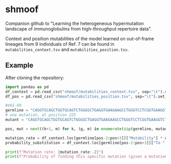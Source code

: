 # shmoof

Companion github to "Learning the heterogeneous hypermutation landscape of immunoglobulins from high-throughput repertoire data".

Context and position mutabilities of the model learned on out-of-frame lineages from 9 individuals of Ref. 7 can be found in `mutabilities_context.tsv` and `mutabilities_position.tsv`.

## Example

After cloning the repository:
```python
import pandas as pd
df_context = pd.read_csv("shmoof/mutabilities_context.tsv", sep="\t").set_index("Motif")
df_pos = pd.read_csv("shmoof/mutabilities_position.tsv", sep="\t").set_index("Position")

#VH1-69
germline = "CAGGTGCAGCTGGTGCAGTCTGGGGCTGAGGTGAAGAAGCCTGGGTCCTCGGTGAAGGTCTCCTGCAAGTCTTCTGGAGGCACCTTCAGCAGCTATGCTATCAGCTGGGTGCGACAGGCCCCTGGACAAGGGCTTGACTGGATGGGAGGGATCATCCCTATCTTTGGTACAGCAAACTACGCACAGAAGTTCCAGGGCAGAGTCACGATTACCGCGGACAAATCCACGAGCACAGCCTACATGGAGCTGAGCAGCCTGAGATCTGAGGACACGGCCGTGTATTACTGTGCGAGGCACGGGAATTACTACTACTACTACGGTATGGACGTCTGGGGCCAAGGGACCACGGTCACCGTCTCCTCA" 
# one mutation, at position 225
mutant = "CAGGTGCAGCTGGTGCAGTCTGGGGCTGAGGTGAAGAAGCCTGGGTCCTCGGTGAAGGTCTCCTGCAAGTCTTCTGGAGGCACCTTCAGCAGCTATGCTATCAGCTGGGTGCGACAGGCCCCTGGACAAGGGCTTGACTGGATGGGAGGGATCATCCCTATCTTTGGTACAGCAAACTACGCACAGAAGTTCCAGGGCAGAGTCACGATTACCGCGGACAAATCTACGAGCACAGCCTACATGGAGCTGAGCAGCCTGAGATCTGAGGACACGGCCGTGTATTACTGTGCGAGGCACGGGAATTACTACTACTACTACGGTATGGACGTCTGGGGCCAAGGGACCACGGTCACCGTCTCCTCA"

pos, mut = next((k+1, m) for k, (g, m) in enumerate(zip(germline, mutant)) if g != m)

mutation_rate = df_context.loc[germline[pos-2:pos+3]]["Mutability"] * df_pos.loc[pos+1]["Mutability"]
probability_substitution = df_context.loc[germline[pos-2:pos+3]]["To " + mut]

print(f"Mutation rate: {mutation_rate:.2}")
print(f"Probability of finding this specific mutation (given a mutation happened) {probability_substitution:.2}")
```
